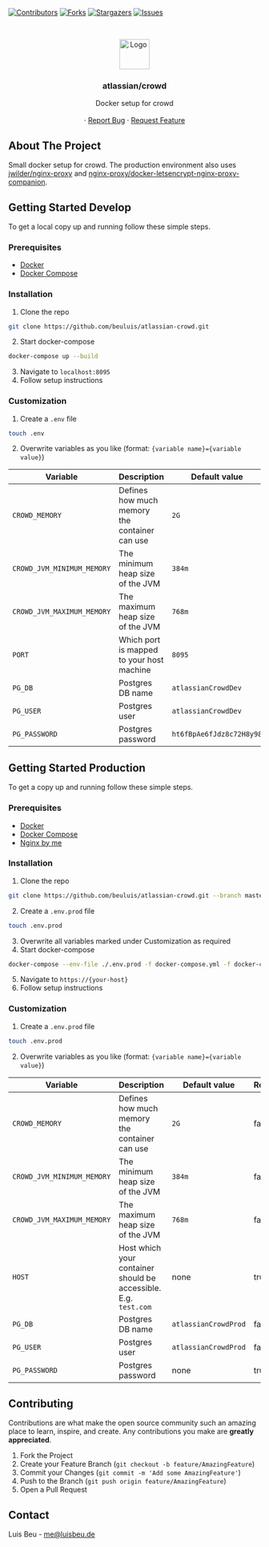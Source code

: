 [![Contributors][contributors-shield]][contributors-url]
[![Forks][forks-shield]][forks-url]
[![Stargazers][stars-shield]][stars-url]
[![Issues][issues-shield]][issues-url]


<!-- PROJECT LOGO -->
<br />
<p align="center">
  <img src="https://wac-cdn.atlassian.com/dam/jcr:fd5bfb32-1640-4806-add6-760d7c33b57c/Crowd@2x-blue.png?cdnVersion=1209" alt="Logo" height="60">

  <h3 align="center">atlassian/crowd</h3>

  <p align="center">
    Docker setup for crowd
    <br />
    <br />
    ·
    <a href="https://github.com/beuluis/atlassian-crowd/issues">Report Bug</a>
    ·
    <a href="https://github.com/beuluis/atlassian-crowd/issues">Request Feature</a>
  </p>
</p>

<!-- ABOUT THE PROJECT -->
## About The Project

Small docker setup for crowd. The production environment also uses [jwilder/nginx-proxy](https://github.com/nginx-proxy/nginx-proxy) and [nginx-proxy/docker-letsencrypt-nginx-proxy-companion](https://github.com/nginx-proxy/docker-letsencrypt-nginx-proxy-companion).

<!-- GETTING STARTED -->
## Getting Started Develop

To get a local copy up and running follow these simple steps.

### Prerequisites

* [Docker](https://docs.docker.com/get-docker/)
* [Docker Compose](https://docs.docker.com/compose/install/)

### Installation

1. Clone the repo
```sh
git clone https://github.com/beuluis/atlassian-crowd.git
```
2. Start docker-compose
```sh
docker-compose up --build
```
3. Navigate to `localhost:8095`
4. Follow setup instructions

### Customization

1. Create a `.env` file
```sh
touch .env
```
2. Overwrite variables as you like (format: `{variable name}={variable value}`)

| Variable | Description | Default value | Required |
| --- | --- | --- | --- |
| `CROWD_MEMORY` | Defines how much memory the container can use | `2G` | false |
| `CROWD_JVM_MINIMUM_MEMORY` | The minimum heap size of the JVM | `384m` | false |
| `CROWD_JVM_MAXIMUM_MEMORY` | The maximum heap size of the JVM | `768m` | false |
| `PORT` | Which port is mapped to your host machine | `8095` | false |
| `PG_DB` | Postgres DB name | `atlassianCrowdDev` | false |
| `PG_USER` | Postgres user | `atlassianCrowdDev` | false |
| `PG_PASSWORD` | Postgres password | `ht6fBpAe6fJdz8c72H8y98` | false |


## Getting Started Production

To get a copy up and running follow these simple steps.

### Prerequisites

* [Docker](https://docs.docker.com/get-docker/)
* [Docker Compose](https://docs.docker.com/compose/install/)
* [Nginx by me](https://github.com/beuluis/nginx)

### Installation

1. Clone the repo
```sh
git clone https://github.com/beuluis/atlassian-crowd.git --branch master
```
2. Create a `.env.prod` file
```sh
touch .env.prod
```
3. Overwrite all variables marked under Customization as required
4. Start docker-compose
```sh
docker-compose --env-file ./.env.prod -f docker-compose.yml -f docker-compose.production.yml up -d
```
5. Navigate to `https://{your-host}`
6. Follow setup instructions

### Customization

1. Create a `.env.prod` file
```sh
touch .env.prod
```
2. Overwrite variables as you like (format: `{variable name}={variable value}`)

| Variable | Description | Default value | Required |
| --- | --- | --- | --- |
| `CROWD_MEMORY` | Defines how much memory the container can use | `2G` | false |
| `CROWD_JVM_MINIMUM_MEMORY` | The minimum heap size of the JVM | `384m` | false |
| `CROWD_JVM_MAXIMUM_MEMORY` | The maximum heap size of the JVM | `768m` | false |
| `HOST` | Host which your container should be accessible. E.g. `test.com` | none | true |
| `PG_DB` | Postgres DB name | `atlassianCrowdProd` | false |
| `PG_USER` | Postgres user | `atlassianCrowdProd` | false |
| `PG_PASSWORD` | Postgres password | none | true |


<!-- CONTRIBUTING -->
## Contributing

Contributions are what make the open source community such an amazing place to learn, inspire, and create. Any contributions you make are **greatly appreciated**.

1. Fork the Project
2. Create your Feature Branch (`git checkout -b feature/AmazingFeature`)
3. Commit your Changes (`git commit -m 'Add some AmazingFeature'`)
4. Push to the Branch (`git push origin feature/AmazingFeature`)
5. Open a Pull Request


<!-- CONTACT -->
## Contact

Luis Beu - me@luisbeu.de


<!-- MARKDOWN LINKS & IMAGES -->
<!-- https://www.markdownguide.org/basic-syntax/#reference-style-links -->
[contributors-shield]: https://img.shields.io/github/contributors/beuluis/atlassian-crowd.svg?style=flat-square
[contributors-url]: https://github.com/beuluis/atlassian-crowd/graphs/contributors
[forks-shield]: https://img.shields.io/github/forks/beuluis/atlassian-crowd.svg?style=flat-square
[forks-url]: https://github.com/beuluis/atlassian-crowd/network/members
[stars-shield]: https://img.shields.io/github/stars/beuluis/atlassian-crowd.svg?style=flat-square
[stars-url]: https://github.com/beuluis/atlassian-crowd/stargazers
[issues-shield]: https://img.shields.io/github/issues/beuluis/atlassian-crowd.svg?style=flat-square
[issues-url]: https://github.com/beuluis/atlassian-crowd/issues
[license-shield]: https://img.shields.io/github/license/beuluis/atlassian-crowd.svg?style=flat-square
